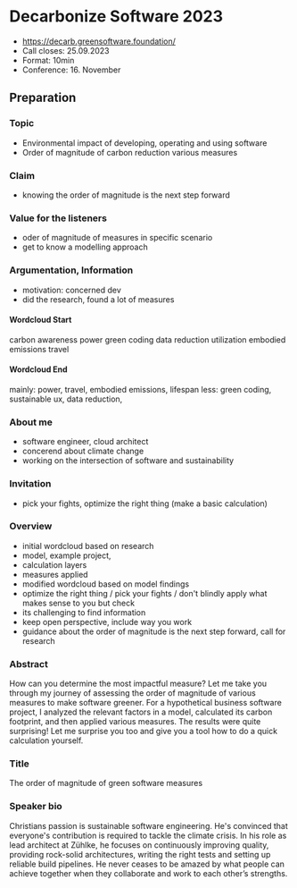 # Decarbonize Software 2023

* https://decarb.greensoftware.foundation/
* Call closes: 25.09.2023
* Format: 10min
* Conference: 16. November

## Preparation

### Topic

* Environmental impact of developing, operating and using software
* Order of magnitude of carbon reduction various measures

### Claim

* knowing the order of magnitude is the next step forward

### Value for the listeners

* oder of magnitude of measures in specific scenario
* get to know a modelling approach

### Argumentation, Information

* motivation: concerned dev
* did the research, found a lot of measures 

#### Wordcloud Start

carbon awareness
power
green coding
data reduction
utilization
embodied emissions
travel

#### Wordcloud End
 
mainly: power, travel, embodied emissions, lifespan
less: green coding, sustainable ux, data reduction, 

### About me

* software engineer, cloud architect
* concerend about climate change 
* working on the intersection of software and sustainability

### Invitation

* pick your fights, optimize the right thing (make a basic calculation)

### Overview

* initial wordcloud based on research
* model, example project, 
* calculation layers
* measures applied
* modified wordcloud based on model findings
* optimize the right thing / pick your fights / don't blindly apply what makes sense to you but check
* its challenging to find information
* keep open perspective, include way you work
* guidance about the order of magnitude is the next step forward, call for research


### Abstract

How can you determine the most impactful measure? Let me take you through my journey of assessing the order of magnitude of various measures to make software greener. For a hypothetical business software project, I analyzed the relevant factors in a model, calculated its carbon footprint, and then applied various measures. The results were quite surprising! Let me surprise you too and give you a tool how to do a quick calculation yourself.

### Title

The order of magnitude of green software measures

### Speaker bio

Christians passion is sustainable software engineering. He's convinced that everyone's contribution is required to tackle the climate crisis.
In his role as lead architect at Zühlke, he focuses on continuously improving quality, providing rock-solid architectures, writing the right tests and setting up reliable build pipelines.
He never ceases to be amazed by what people can achieve together when they collaborate and work to each other’s strengths.


